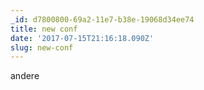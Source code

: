 ```yaml
---
_id: d7800800-69a2-11e7-b38e-19068d34ee74
title: new conf
date: '2017-07-15T21:16:18.090Z'
slug: new-conf
---
```

andere
